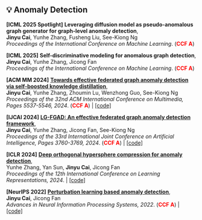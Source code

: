 ## 💡 Anomaly Detection

**[ICML 2025 Spotlight]**
**Leveraging diffusion model as pseudo-anomalous graph generator for graph-level anomaly detection**,<br />
   **Jinyu Cai**, Yunhe Zhang, Fusheng Liu, See-Kiong Ng <br />
   *Proceedings of the International Conference on Machine Learning*. (<span style="color:red">**CCF A**</span>) 

**[ICML 2025]**
**Self-discriminative modeling for anomalous graph detection**,<br />
   **Jinyu Cai**, Yunhe Zhang, Jicong Fan <br />
   *Proceedings of the International Conference on Machine Learning*. (<span style="color:red">**CCF A**</span>) 

**[ACM MM 2024]**
**[Towards effective federated graph anomaly detection via self-boosted knowledge distillation](https://dl.acm.org/doi/pdf/10.1145/3664647.3681415)**,<br />
   **Jinyu Cai**, Yunhe Zhang, Zhoumin Lu, Wenzhong Guo, See-Kiong Ng  <br />
   *Proceedings of the 32nd ACM International Conference on Multimedia, Pages 5537-5546, 2024*. (<span style="color:red">**CCF A**</span>) \| [\[code\]](https://github.com/wownice333/FGAD)

**[IJCAI 2024]**
**[LG-FGAD: An effective federated graph anomaly detection framework](https://www.ijcai.org/proceedings/2024/0416.pdf)**,<br />
   **Jinyu Cai**, Yunhe Zhang, Jicong Fan, See-Kiong Ng  <br />
   *Proceedings of the 33rd International Joint Conference on Artificial Intelligence, Pages 3760-3769, 2024*. (<span style="color:red">**CCF A**</span>) \| [\[code\]](https://github.com/wownice333/LG-FGAD)

**[ICLR 2024]**
**[Deep orthogonal hypersphere compression for anomaly detection](https://openreview.net/pdf?id=cJs4oE4m9Q)**,<br />
   Yunhe Zhang, Yan Sun, **Jinyu Cai**, Jicong Fan  <br />
   *Proceedings of the 12th International Conference on Learning Representations, 2024*. \| [\[code\]](https://github.com/wownice333/DOHSC-DO2HSC)

**[NeurIPS 2022]**
**[Perturbation learning based anomaly detection](https://www.ijcai.org/proceedings/2024/0416.pdf)**,<br />
   **Jinyu Cai**, Jicong Fan <br />
   *Advances in Neural Information Processing Systems, 2022*. (<span style="color:red">**CCF A**</span>) \| [\[code\]](https://openreview.net/attachment?id=-Xdts90bWZ3&name=supplementary_material)


